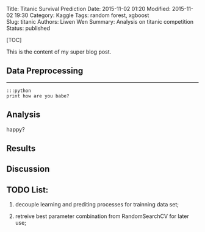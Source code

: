 Title: Titanic Survival Prediction 
Date: 2015-11-02 01:20
Modified: 2015-11-02 19:30
Category: Kaggle
Tags: random forest, xgboost  
Slug:  titanic
Authors: Liwen Wen
Summary: Analysis on titanic competition 
Status: published

[TOC]

This is the content of my super blog post.
## Data Preprocessing
---
    :::python
    print how are you babe?
## Analysis
happy?
## Results
## Discussion
## TODO List:

1. decouple learning and prediting processes for trainning data set;

2. retreive best parameter combination from RandomSearchCV for later use;
